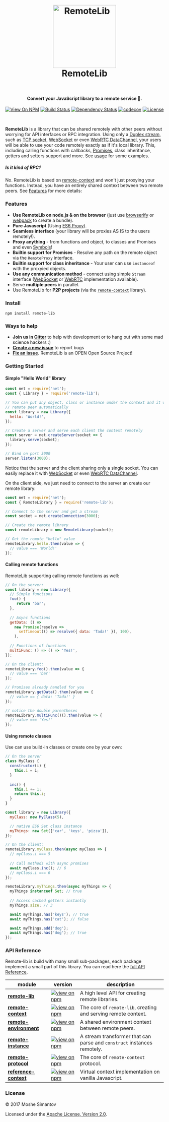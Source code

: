 <h1 align="center">
  <br>
  <a href="http://www.remotelib.com"><img src="https://github.com/remotelib/remote-lib/raw/master/manual/asset/icon.png?docs-hack=.svg" alt="RemoteLib" width="200"></a>
  <br>
  RemoteLib
  <br>
  <br>
</h1>

<h4 align="center">Convert your JavaScript library to a remote service 💫.</h4>

<p align="center">
<a href="https://www.npmjs.org/package/remote-lib"><img src="http://img.shields.io/npm/v/remote-lib.svg" alt="View On NPM"></a>
<a href="https://travis-ci.org/remotelib/remote-lib"><img src="https://travis-ci.org/remotelib/remote-lib.svg?branch=master" alt="Build Status"></a>
<a href="https://david-dm.org/remotelib/remote-lib"><img src="https://david-dm.org/remotelib/remote-lib.svg" alt="Dependency Status"></a>
<a href="https://codecov.io/gh/remotelib/remote-lib"><img src="https://codecov.io/gh/remotelib/remote-lib/branch/master/graph/badge.svg" alt="codecov"></a>
<a href="LICENSE"><img src="https://img.shields.io/npm/l/remote-lib.svg" alt="License"></a>
</p>
<br>

**RemoteLib** is a library that can be shared remotely with other peers without worrying for API 
interfaces or RPC integration. Using only a 
[Duplex stream](https://nodejs.org/api/stream.html#stream_class_stream_duplex), such as 
[TCP socket](https://nodejs.org/api/net.html#net_net_createconnection_options_connectlistener), 
[WebSocket](https://www.npmjs.com/package/websocket-stream) or even 
[WebRTC DataChannel](https://www.npmjs.com/package/simple-peer), your users 
will be able to use your code remotely exactly as if it's local library. This, including calling 
functions with callbacks, 
[Promises](https://developer.mozilla.org/en/docs/Web/JavaScript/Reference/Global_Objects/Promise), 
class inheritance, getters and setters support and more. See [usage](#usage) for some examples.

##### Is it kind of RPC?
No. RemoteLib is based on [remote-context](packages/remote-context) and won't just proxying 
your functions. Instead, you have an entirely shared context between two remote peers. See 
[Features](#features) for more details:

### Features

- **Use RemoteLib on node.js & on the browser** (just use [browserify](http://browserify.org) or
 [webpack](https://webpack.js.org/) to create a bundle).
- **Pure Javascript** (Using 
[ES6 Proxy](https://developer.mozilla.org/en/docs/Web/JavaScript/Reference/Global_Objects/Proxy)).
- **Seamless interface** (your library will be proxies AS IS to the users remotely!). 
- **Proxy anything** - from functions and object, to classes and Promises and even 
[Symbols](https://developer.mozilla.org/en/docs/Web/JavaScript/Reference/Global_Objects/Symbol)!
- **Builtin support for Promises** - Resolve any path on the remote object via the `RemoteProxy` 
interface.
- **Builtin support for class inheritance** - Your user can use `instanceof` with the proxyied 
objects.
- **Use any communication method** - connect using simple `Stream` interface 
([WebSocket](https://www.npmjs.com/package/websocket-stream) or 
[WebRTC](https://www.npmjs.com/package/simple-peer) implementation available).
- Serve **multiple peers** in parallel.
- Use RemoteLib for **P2P projects** (via the [`remote-context`](packages/remote-context) library). 

### Install
```
npm install remote-lib
```

### Ways to help
* **Join us in [Gitter](https://gitter.im/remotelib/Lobby)** to help with development or to hang out with some mad science hackers :)
* **[Create a new issue](https://github.com/remotelib/remote-lib/issues/new)** to report bugs
* **[Fix an issue](https://github.com/remotelib/remote-lib/issues?state=open)**. RemoteLib is an OPEN Open Source Project!


### Getting Started

#### Simple "Hello World" library

```js
const net = require('net');
const { Library } = require('remote-lib');

// You can put any object, class or instance under the context and it will be proxied to the
// remote peer automatically
const library = new Library({
  hello: 'World!',
});

// Create a server and serve each client the context remotely
const server = net.createServer(socket => {
  library.serve(socket);
});

// Bind on port 3000
server.listen(3000);
```

Notice that the server and the client
 sharing only a single socket. You can easily replace it with 
 [WebSocket](https://www.npmjs.com/package/websocket-stream) or even 
[WebRTC DataChannel](https://www.npmjs.com/package/simple-peer).

On the client side, we just need to connect to the server an create our remote library: 

```js
const net = require('net');
const { RemoteLibrary } = require('remote-lib');

// Connect to the server and get a stream
const socket = net.createConnection(3000);

// Create the remote library
const remoteLibrary = new RemoteLibrary(socket);

// Get the remote "hello" value
remoteLibrary.hello.then(value => {
  // value === 'World!'
});
```

#### Calling remote functions

RemoteLib supporting calling remote functions as well:

```js
// On the server:
const library = new Library({
  // Simple functions
  foo() {
     return 'bar';
  },
  
  // Async functions
  getData: () =>
    new Promise(resolve =>
      setTimeout(() => resolve({ data: 'Tada!' }), 100),
    ),
  
  // Functions of functions
  multiFunc: () => () => 'Yes!',
});
```

```js
// On the client:
remoteLibrary.foo().then(value => {
  // value === 'bar' 
});

// Promises already handled for you 
remoteLibrary.getData().then(value => {
  // value == { data: 'Tada!' }
});

// notice the double parentheses
remoteLibrary.multiFunc()().then(value => {
  // value === 'Yes!' 
});
```

#### Using remote classes
Use can use build-in classes or create one by your own:

```js
// On the server
class MyClass {
  constructor(i) {
    this.i = i;
  }
  
  inc() {
    this.i += 1;
    return this.i;
  }
}

const library = new Library({
  myClass: new MyClass(5),

  // native ES6 Set class instance
  myThings: new Set(['car', 'keys', 'pizza']),
});
```

```js
// On the client:
remoteLibrary.myClass.then(async myClass => {
  // myClass.i === 5
                
  // Call methods with async promises
  await myClass.inc(); // 6
  // myClass.i === 6 
});

remoteLibrary.myThings.then(async myThings => {
  myThings instanceof Set; // true
    
  // Access cached getters instantly
  myThings.size; // 3

  await myThings.has('keys'); // true
  await myThings.has('cat'); // false

  await myThings.add('dog');
  await myThings.has('dog'); // true
});
```

### API Reference
Remote-lib is build with many small sub-packages, each package implement a small part of this library.
You can read here the [full API Reference](http://www.remotelib.com).

| module | version | description |
|---|---|---|
| **[remote-lib](packages/remote-lib)** | [![view on npm](http://img.shields.io/npm/v/remote-lib.svg)](https://www.npmjs.org/package/remote-lib) | A high level API for creating remote libraries.
| **[remote-context](packages/remote-context)** | [![view on npm](http://img.shields.io/npm/v/remote-context.svg)](https://www.npmjs.org/package/remote-context) | The core of `remote-lib`, creating and serving remote context.
| **[remote-environment](packages/remote-environment)** | [![view on npm](http://img.shields.io/npm/v/remote-environment.svg)](https://www.npmjs.org/package/remote-environment) | A shared environment context between remote peers.
| **[remote-instance](packages/remote-instance)** | [![view on npm](http://img.shields.io/npm/v/remote-instance.svg)](https://www.npmjs.org/package/remote-instance) | A stream transformer that can parse and `construct` instances remotely.
| **[remote-protocol](packages/remote-protocol)** | [![view on npm](http://img.shields.io/npm/v/remote-protocol.svg)](https://www.npmjs.org/package/remote-protocol) | The core of `remote-context` protocol.
| **[reference-context](packages/reference-context)** | [![view on npm](http://img.shields.io/npm/v/reference-context.svg)](https://www.npmjs.org/package/reference-context) | Virtual context implementation on vanilla Javascript.


### License

&copy; 2017 Moshe Simantov

Licensed under the [Apache License, Version 2.0](LICENSE).
